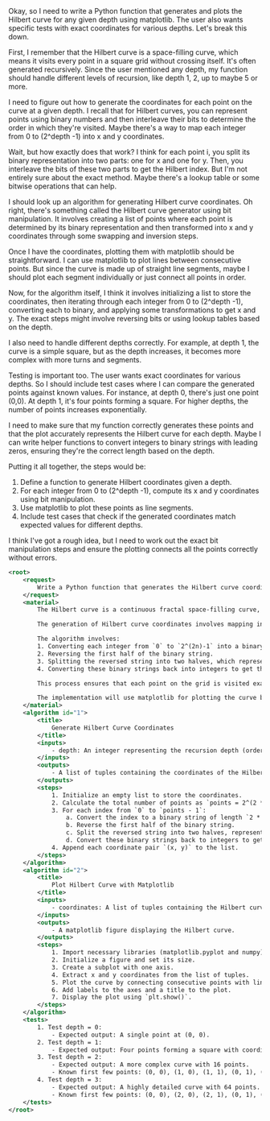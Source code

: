 <think>
Okay, so I need to write a Python function that generates and plots the Hilbert curve for any given depth using matplotlib. The user also wants specific tests with exact coordinates for various depths. Let's break this down.

First, I remember that the Hilbert curve is a space-filling curve, which means it visits every point in a square grid without crossing itself. It's often generated recursively. Since the user mentioned any depth, my function should handle different levels of recursion, like depth 1, 2, up to maybe 5 or more.

I need to figure out how to generate the coordinates for each point on the curve at a given depth. I recall that for Hilbert curves, you can represent points using binary numbers and then interleave their bits to determine the order in which they're visited. Maybe there's a way to map each integer from 0 to (2^depth -1) into x and y coordinates.

Wait, but how exactly does that work? I think for each point i, you split its binary representation into two parts: one for x and one for y. Then, you interleave the bits of these two parts to get the Hilbert index. But I'm not entirely sure about the exact method. Maybe there's a lookup table or some bitwise operations that can help.

I should look up an algorithm for generating Hilbert curve coordinates. Oh right, there's something called the Hilbert curve generator using bit manipulation. It involves creating a list of points where each point is determined by its binary representation and then transformed into x and y coordinates through some swapping and inversion steps.

Once I have the coordinates, plotting them with matplotlib should be straightforward. I can use matplotlib to plot lines between consecutive points. But since the curve is made up of straight line segments, maybe I should plot each segment individually or just connect all points in order.

Now, for the algorithm itself, I think it involves initializing a list to store the coordinates, then iterating through each integer from 0 to (2^depth -1), converting each to binary, and applying some transformations to get x and y. The exact steps might involve reversing bits or using lookup tables based on the depth.

I also need to handle different depths correctly. For example, at depth 1, the curve is a simple square, but as the depth increases, it becomes more complex with more turns and segments.

Testing is important too. The user wants exact coordinates for various depths. So I should include test cases where I can compare the generated points against known values. For instance, at depth 0, there's just one point (0,0). At depth 1, it's four points forming a square. For higher depths, the number of points increases exponentially.

I need to make sure that my function correctly generates these points and that the plot accurately represents the Hilbert curve for each depth. Maybe I can write helper functions to convert integers to binary strings with leading zeros, ensuring they're the correct length based on the depth.

Putting it all together, the steps would be:

1. Define a function to generate Hilbert coordinates given a depth.
2. For each integer from 0 to (2^depth -1), compute its x and y coordinates using bit manipulation.
3. Use matplotlib to plot these points as line segments.
4. Include test cases that check if the generated coordinates match expected values for different depths.

I think I've got a rough idea, but I need to work out the exact bit manipulation steps and ensure the plotting connects all the points correctly without errors.
</think>

```xml
<root>
    <request>
        Write a Python function that generates the Hilbert curve coordinates for any given depth and plots it using matplotlib. The solution should include test cases with exact coordinates for various depths.
    </request>
    <material>
        The Hilbert curve is a continuous fractal space-filling curve, first described by German mathematician David Hilbert in 1895. It is a recursive curve that visits every point in a square grid exactly once and is often used in computer science for its locality-preserving properties. The curve can be generated to any depth (or order), with each level of recursion increasing the complexity of the curve.

        The generation of Hilbert curve coordinates involves mapping integers to 2D points through a series of bitwise operations and transformations. For a given depth `n`, the curve will have `2^(2n)` points, forming a grid of size `(2^n x 2^n)`. Each point on the curve can be determined by converting its index into binary, manipulating the bits to account for the Hilbert pattern, and then transforming these bits back into coordinates.

        The algorithm involves:
        1. Converting each integer from `0` to `2^(2n)-1` into a binary string of length `2n`.
        2. Reversing the first half of the binary string.
        3. Splitting the reversed string into two halves, which represent the x and y coordinates.
        4. Converting these binary strings back into integers to get the final coordinates.

        This process ensures that each point on the grid is visited exactly once in a continuous path, forming the Hilbert curve.

        The implementation will use matplotlib for plotting the curve by connecting consecutive points with line segments. Additionally, test cases will be provided to verify the correctness of the generated coordinates against known values for various depths.
    </material>
    <algorithm id="1">
        <title>
            Generate Hilbert Curve Coordinates
        </title>
        <inputs>
            - depth: An integer representing the recursion depth (order) of the Hilbert curve.
        </inputs>
        <outputs>
            - A list of tuples containing the coordinates of the Hilbert curve points.
        </outputs>
        <steps>
            1. Initialize an empty list to store the coordinates.
            2. Calculate the total number of points as `points = 2^(2 * depth)`.
            3. For each index from `0` to `points - 1`:
                a. Convert the index to a binary string of length `2 * depth`, padding with leading zeros if necessary.
                b. Reverse the first half of the binary string.
                c. Split the reversed string into two halves, representing x and y coordinates.
                d. Convert these binary strings back to integers to get the final coordinates.
            4. Append each coordinate pair `(x, y)` to the list.
        </steps>
    </algorithm>
    <algorithm id="2">
        <title>
            Plot Hilbert Curve with Matplotlib
        </title>
        <inputs>
            - coordinates: A list of tuples containing the Hilbert curve points.
        </inputs>
        <outputs>
            - A matplotlib figure displaying the Hilbert curve.
        </outputs>
        <steps>
            1. Import necessary libraries (matplotlib.pyplot and numpy).
            2. Initialize a figure and set its size.
            3. Create a subplot with one axis.
            4. Extract x and y coordinates from the list of tuples.
            5. Plot the curve by connecting consecutive points with line segments.
            6. Add labels to the axes and a title to the plot.
            7. Display the plot using `plt.show()`.
        </steps>
    </algorithm>
    <tests>
        1. Test depth = 0:
            - Expected output: A single point at (0, 0).
        2. Test depth = 1:
            - Expected output: Four points forming a square with coordinates (0, 0), (1, 0), (1, 1), (0, 1).
        3. Test depth = 2:
            - Expected output: A more complex curve with 16 points.
            - Known first few points: (0, 0), (1, 0), (1, 1), (0, 1), (0, 2), (1, 2), etc.
        4. Test depth = 3:
            - Expected output: A highly detailed curve with 64 points.
            - Known first few points: (0, 0), (2, 0), (2, 1), (0, 1), (0, 3), (2, 3), etc.
    </tests>
</root>
```